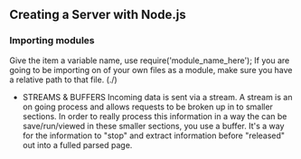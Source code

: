 ## Creating a Server with Node.js

### Importing modules 
Give the item a variable name, use require('module_name_here');
If you are going to be importing on of your own files as a module, make sure you have a relative path to that file. (./)

 - STREAMS & BUFFERS
Incoming data is sent via a stream. A stream is an on going process and allows requests to be broken up in to smaller sections. In order to really process this information in a way the can be save/run/viewed in these smaller sections, you use a buffer. It's a way for the information to "stop" and extract information before "released" out into a fulled parsed page. 
